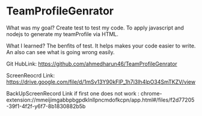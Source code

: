 # TeamProfileGenrator

What was my goal? Create test to test my code. To apply javascript and nodejs to generate my teamProfile via HTML. 


What I learned? The benfits of test. It helps makes your code easier to write. An also can see what is going wrong easily. 

Git HubLink: https://github.com/ahmedharun46/TeamProfileGenrator

ScreenReocrd Link: https://drive.google.com/file/d/1mSv13Y90kFlP_1h7i3lh4lpO34SmTKZV/view

BackUpScreenRecord Link if first one does not work : chrome-extension://mmeijimgabbpbgpdklnllpncmdofkcpn/app.html#/files/f2d77205-39f1-4f2f-y6f7-8b1830882b5b
